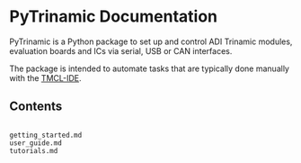 # PyTrinamic Documentation

PyTrinamic is a Python package to set up and control ADI Trinamic modules, evaluation boards and ICs via serial, USB or CAN interfaces.

The package is intended to automate tasks that are typically done manually with the [TMCL-IDE](https://www.analog.com/en/resources/evaluation-hardware-and-software/motor-motion-control-software/tmcl-ide.html).

## Contents

```{toctree}

getting_started.md
user_guide.md
tutorials.md
```